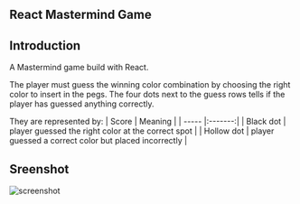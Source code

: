 ## React Mastermind Game

## Introduction

A Mastermind game build with React.

The player must guess the winning color combination by choosing the right color to insert in the pegs. The four dots next to the guess rows tells if the player has guessed anything correctly.

They are represented by:
| Score | Meaning |
| ----- |:-------:|
| Black dot | player guessed the right color at the correct spot |
| Hollow dot | player guessed a correct color but placed incorrectly |

## Sreenshot

![screenshot](https://i.imgur.com/MHHrVNX.png "screenshot")

##
